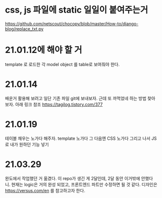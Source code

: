 # css, js 파일에 static 일일이 붙여주는거

https://github.com/netscout/chocopy/blob/master/How-to/django-blog/replace_txt.py

# 21.01.12에 해야 할 거

template 로 로드한 각 model object 를 table로 보여줘야 한다.

# 21.01.14

배운거 활용해 보려고 일단 기존 파일 git에 보내보자. 근데 또 까먹었네
하는 방법 찾아보자. 아래 링크 참조
https://tagilog.tistory.com/377

# 21.01.19

테이블 채우는 노가다 해주자. template 노가다
그 다음엔 CSS 노가다
그리고 나서 JS로 내가 원하던 기능 넣기

# 21.03.29
완도에서 작업했던 거 옮겼다. 이 repo가 생긴 게 2달인데, 2달 동안 이거밖에 안했다니.
현재는 logic은 거의 완성 되었고, 프론트엔드 파트만 수정하면 될 것 같다.
디자인은 https://versus.com/en 를 참고하고자 한다.
